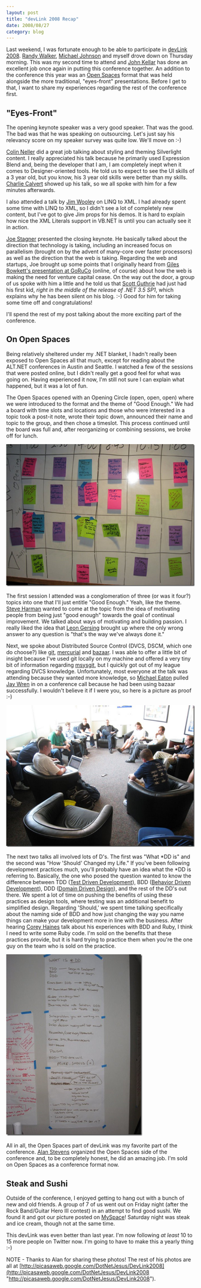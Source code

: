 ```yaml
---
layout: post
title: "devLink 2008 Recap"
date: 2008/08/27
category: blog
---
```


Last weekend, I was fortunate enough to be able to participate in [devLink
2008](http://devlink.net). [Randy Walker](http://www.mysoftwarestartup.com/),
[Michael Johnson](http://michaelcodes.net/) and myself drove down on Thursday
morning. This was my second time to attend and [John
Kellar](http://www.anvilsystems.com/Blog/tabid/114/Default.aspx) has done an
excellent job once again in putting this conference together. An addition to
the conference this year was an [Open
Spaces](http:/en.wikipedia.org/wiki/Open_Space_Technology) format that was held
alongside the more traditional, "eyes-front" presentations. Before I get to
that, I want to share my experiences regarding the rest of the conference
first. 

## "Eyes-Front"

The opening keynote speaker was a very good speaker. That was the good. The bad
was that he was speaking on outsourcing. Let's just say his relevancy score on
my speaker survey was quite low. We'll move on :-) 

[Colin Neller](http://www.colinneller.com/blog/) did a great job talking about
styling and theming Silverlight content. I really appreciated his talk because
he primarily used Expression Blend and, being the developer that I am, I am
completely inept when it comes to Designer-oriented tools. He told us to expect
to see the UI skills of a 3 year old, but you know, his 3 year old skills were
better than my skills. [Charlie Calvert](http://blogs.msdn.com/charlie/) showed
up his talk, so we all spoke with him for a few minutes afterwards. 

I also attended a talk by [Jim Wooley](http://www.thinqlinq.com/) on LINQ to
XML. I had already spent some time with LINQ to XML, so I didn't see a lot of
completely new content, but I've got to give Jim props for his demos. It is
hard to explain how nice the XML Literals support in VB.NET is until you can
actually see it in action. 

[Joe Stagner](http://www.misfitgeek.com/) presented the closing keynote. He
basically talked about the direction that technology is taking, including an
increased focus on parallelism (brought on by the advent of many-core over
faster processors) as well as the direction that the web is taking. Regarding
the web and startups, Joe brought up some points that I originally heard from
[Giles Bowkett's presentation at
GoRuCo](http://goruco2008.confreaks.com/02_bowkett.html) (online, of course)
about how the web is making the need for venture capital cease. On the way out
the door, a group of us spoke with him a little and he told us that [Scott
Guthrie](http://weblogs.asp.net/scottgu) had just had his first kid, *right in
the middle of the release of .NET 3.5 SP1*, which explains why he has been
silent on his blog. :-) Good for him for taking some time off and
congratulations! 

I'll spend the rest of my post talking about the more exciting part of the
conference.

## On Open Spaces

Being relatively sheltered under my .NET blanket, I hadn't really been exposed
to Open Spaces all that much, except for reading about the ALT.NET conferences
in Austin and Seattle. I watched a few of the sessions that were posted online,
but I didn't really get a good feel for what was going on. Having experienced
it now, I'm still not sure I can explain what happened, but it was a lot of
fun. 

The Open Spaces opened with an Opening Circle (open, open, open) where we were
introduced to the format and the theme of "Good Enough." We had a board with
time slots and locations and those who were interested in a topic took a
post-it note, wrote their topic down, announced their name and topic to the
group, and then chose a timeslot. This process continued until the board was
full and, after reorganizing or combining sessions, we broke off for lunch. 

![Open Spaces talks](/images/blog/WindowsLiveWriter/devLink2008Recap_E937/image4.png)

The first session I attended was a conglomeration of three (or was it four?)
topics into one that I'll just entitle "Good Enough." Yeah, like the theme.
[Steve Harman](http://stevenharman.net/) wanted to come at the topic from the
idea of motivating people from being just "good enough" towards the goal of
continual improvement. We talked about ways of motivating and building passion.
I really liked the idea that [Leon Gersing](http://www.fallenrogue.com/)
brought up where the only wrong answer to any question is "that's the way we've
always done it." 

Next, we spoke about Distributed Source Control (DVCS, DSCM, which one do
choose?) like [git](http://git.or.cz/),
[mercurial](http://www.selenic.com/mercurial/wiki/) and
[bazaar](http://bazaar-vcs.org/). I was able to offer a little bit of insight
because I've used git locally on my machine and offered a very tiny bit of
information regarding [msysgit](http://code.google.com/p/msysgit/), but I
quickly got out of my league regarding DVCS knowledge. Unfortunately, most
everyone at the talk was attending because they wanted more knowledge, so
[Michael Eaton](http://michaeleatonconsulting.com/blog/) pulled [Jay
Wren](http://jrwren.wrenfam.com/blog/) in on a conference call because he had
been using bazaar successfully. I wouldn't believe it if I were you, so here is
a picture as proof :-) 

![Conference call with Jay](/images/blog/WindowsLiveWriter/devLink2008Recap_E937/image_7.png)

The next two talks all involved lots of D's. The first was "What \*DD is" and
the second was "How 'Should' Changed my Life." If you've been following
development practices much, you'll probably have an idea what the \*DD is
referring to. Basically, the one who posed the question wanted to know the
difference between TDD ([Test Driven
Development](http://en.wikipedia.org/wiki/Test-driven_development)), BDD
([Behavior Driven
Development](http://en.wikipedia.org/wiki/Behavior_Driven_Development)), DDD
([Domain Driven Design](http://en.wikipedia.org/wiki/Domain_driven_design)),
and the rest of the DD's out there. We spent a lot of time on pushing the
benefits of using these practices as design tools, where testing was an
additional benefit to simplified design. Regarding 'Should,' we spent time
talking specifically about the naming side of BDD and how just changing the way
you name things can make your development more in line with the business. After
hearing [Corey Haines](http://www.coreyhaines.com/coreysramblings/) talk about
his experiences with BDD and Ruby, I think I need to write some Ruby code. I'm
sold on the benefits that these practices provide, but it is hard trying to
practice them when you're the one guy on the team who is sold on the practice. 

![What is *DD?](/images/blog/WindowsLiveWriter/devLink2008Recap_E937/image8.png)

All in all, the Open Spaces part of devLink was my favorite part of the
conference. [Alan Stevens](http://netcave.org/) organized the Open Spaces side
of the conference and, to be completely honest, he did an amazing job. I'm sold
on Open Spaces as a conference format now.

## Steak and Sushi

Outside of the conference, I enjoyed getting to hang out with a bunch of new
and old friends. A group of 7 of us went out on Friday night (after the Rock
Band/Guitar Hero III contest) in an attempt to find good sushi. We found it and
got our picture posted on [MySpace](http://www.myspace.com/ayasushi)! Saturday
night was steak and ice cream, though not at the same time. 

This devLink was even better than last year. I'm now following *at least* 10 to
15 more people on Twitter now. I'm going to have to make this a yearly thing
:-) 

NOTE - Thanks to Alan for sharing these photos! The rest of his photos are all
at
[http://picasaweb.google.com/DotNetJesus/DevLink2008](http://picasaweb.google.com/DotNetJesus/DevLink2008
"http://picasaweb.google.com/DotNetJesus/DevLink2008"). 

